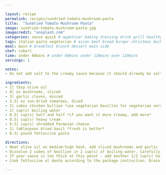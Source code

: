 ```yaml
---

layout: recipe
permalink: recipes/sundried-tomato-mushroom-pasta 
title:  "Sundried Tomato Mushroom Pasta"
image: sundried-tomato-mushroom-pasta.jpg 
imagecredit: "unsplash.com" 
categories: sauce quick # appetizer baking dressing drink grill healthyish marinade oven pickling quick raw salad sandwich sauce snack soup
tags: italian pasta vegetarian # asian beef bread burger christmas duck french fruit indian italian mexican nuts pasta pork poultry rice seafood thanksgiving vegetarian
meal: main # breakfast brunch dessert main side
chef: robert 
time: under 60mins # under 60mins under 120mins over 120mins
servings: 1 

notes:
- Do not add salt to the creamy sauce because it should already be salty enough from the dissolved boullion cubes. Only in the very end when the sauce is done, you may add some salt after tasting.

ingredients:
- 2| tbsp olive oil
- 8| oz mushrooms, sliced
- 3| garlic cloves, minced
- 3.5| oz sun-dried tomatoes, diced
- 2| cubes chicken bullion *use vegetarian bouillon for vegetarian version*
- 2| cup(s) boiling water
- 0.5| cup(s) half and half *if you want it more creamy, add more*
- 0.5| cup(s) heavy cream
- 0.5| cup(s) shredded Parmesan cheese
- 1| tablespoon dried basil *fresh is better*
- 0.5| pound fettuccine pasta

directions:
- Heat olive oil on medium-high heat, add sliced mushrooms and garlic - and cook the vegetables for about 3 minutes. Add diced sun-dried tomatoes. Reduce heat.
- Dissolve 2 cubes of boullion in 2 cup(s) of boiling water. Carefully add the broth to the skillet - continue to cook the vegetables in a chicken broth on medium heat until the mushrooms and sun-dried tomatoes absorb some of the broth and the broth reduces somewhat. Add half and half, heavy cream and bring to boil just for a short moment. Add Parmesan cheese and cook the sauce, stirring, for a couple of minutes, on low-medium heat until the cheese melts. Add the basil.
- If your sauce is too thick at this point - add another 1/2 cup(s) half and half. If your sauce looks thin to you - do not continue simmering the sauce to thicken it as you will be adding pasta shortly (in the next step) - and pasta will absorb some of the sauce liquid. Even if the sauce looks thin now, it will not be so thin once you add pasta.
- Cook fettuccine al dente according to the package instruction. Drain and rinse in cold water (this will stop the cooking). Add the fettuccine into the sauce and continue cooking the sauce with the pasta in it, on medium heat, for a couple of minutes (or more - to achieve the desired thickness) stirring constantly to coat well.

---
```

